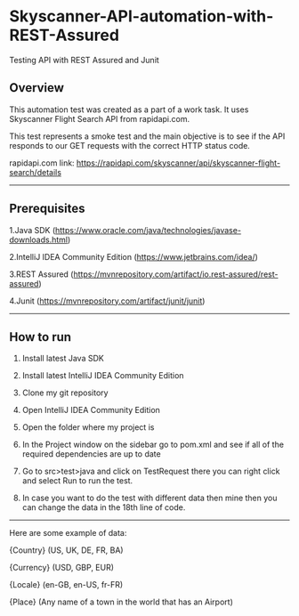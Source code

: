 # Skyscanner-API-automation-with-REST-Assured
Testing API with REST Assured and Junit

## Overview

This automation test was created as a part of a work task. It uses Skyscanner Flight Search API from rapidapi.com.

This test represents a smoke test and the main objective is to see if the API responds to our GET requests with the correct HTTP status code.

rapidapi.com link: https://rapidapi.com/skyscanner/api/skyscanner-flight-search/details

--------------------------------------

## Prerequisites
1.Java SDK (https://www.oracle.com/java/technologies/javase-downloads.html)

2.IntelliJ IDEA Community Edition (https://www.jetbrains.com/idea/)

3.REST Assured (https://mvnrepository.com/artifact/io.rest-assured/rest-assured)

4.Junit (https://mvnrepository.com/artifact/junit/junit)

--------------------------------------

## How to run

1. Install latest Java SDK 

2. Install latest IntelliJ IDEA Community Edition

3. Clone my git repository

4. Open IntelliJ IDEA Community Edition

5. Open the folder where my project is

6. In the Project window on the sidebar go to pom.xml and see if all of the required dependencies are up to date

7. Go to src>test>java and click on TestRequest there you can right click and select Run to run the test.

8. In case you want to do the test with different data then mine then you can change the data in the 18th line of code. 

--------------------------------------

 Here are some example of data:

 {Country} (US, UK, DE, FR, BA)

 {Currency} (USD, GBP, EUR)

 {Locale} (en-GB, en-US, fr-FR)

 {Place} (Any name of a town in the world that has an Airport) 
